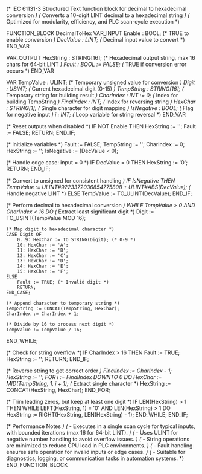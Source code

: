 (* IEC 61131-3 Structured Text function block for decimal to hexadecimal conversion *)
(* Converts a 10-digit LINT decimal to a hexadecimal string *)
(* Optimized for modularity, efficiency, and PLC scan-cycle execution *)

FUNCTION_BLOCK DecimalToHex
VAR_INPUT
    Enable : BOOL; (* TRUE to enable conversion *)
    DecValue : LINT; (* Decimal input value to convert *)
END_VAR

VAR_OUTPUT
    HexString : STRING[16]; (* Hexadecimal output string, max 16 chars for 64-bit LINT *)
    Fault : BOOL := FALSE; (* TRUE if conversion error occurs *)
END_VAR

VAR
    TempValue : ULINT; (* Temporary unsigned value for conversion *)
    Digit : USINT; (* Current hexadecimal digit (0-15) *)
    TempString : STRING[16]; (* Temporary string for building result *)
    CharIndex : INT := 0; (* Index for building TempString *)
    FinalIndex : INT; (* Index for reversing string *)
    HexChar : STRING[1]; (* Single character for digit mapping *)
    IsNegative : BOOL; (* Flag for negative input *)
    i : INT; (* Loop variable for string reversal *)
END_VAR

(* Reset outputs when disabled *)
IF NOT Enable THEN
    HexString := '';
    Fault := FALSE;
    RETURN;
END_IF;

(* Initialize variables *)
Fault := FALSE;
TempString := '';
CharIndex := 0;
HexString := '';
IsNegative := (DecValue < 0);

(* Handle edge case: input = 0 *)
IF DecValue = 0 THEN
    HexString := '0';
    RETURN;
END_IF;

(* Convert to unsigned for consistent handling *)
IF IsNegative THEN
    TempValue := ULINT#9223372036854775808 + ULINT#ABS(DecValue); (* Handle negative LINT *)
ELSE
    TempValue := TO_ULINT(DecValue);
END_IF;

(* Perform decimal to hexadecimal conversion *)
WHILE TempValue > 0 AND CharIndex < 16 DO
    (* Extract least significant digit *)
    Digit := TO_USINT(TempValue MOD 16);
    
    (* Map digit to hexadecimal character *)
    CASE Digit OF
        0..9: HexChar := TO_STRING(Digit); (* 0-9 *)
        10: HexChar := 'A';
        11: HexChar := 'B';
        12: HexChar := 'C';
        13: HexChar := 'D';
        14: HexChar := 'E';
        15: HexChar := 'F';
    ELSE
        Fault := TRUE; (* Invalid digit *)
        RETURN;
    END_CASE;
    
    (* Append character to temporary string *)
    TempString := CONCAT(TempString, HexChar);
    CharIndex := CharIndex + 1;
    
    (* Divide by 16 to process next digit *)
    TempValue := TempValue / 16;
END_WHILE;

(* Check for string overflow *)
IF CharIndex > 16 THEN
    Fault := TRUE;
    HexString := '';
    RETURN;
END_IF;

(* Reverse string to get correct order *)
FinalIndex := CharIndex - 1;
HexString := '';
FOR i := FinalIndex DOWNTO 0 DO
    HexChar := MID(TempString, 1, i + 1); (* Extract single character *)
    HexString := CONCAT(HexString, HexChar);
END_FOR;

(* Trim leading zeros, but keep at least one digit *)
IF LEN(HexString) > 1 THEN
    WHILE LEFT(HexString, 1) = '0' AND LEN(HexString) > 1 DO
        HexString := RIGHT(HexString, LEN(HexString) - 1);
    END_WHILE;
END_IF;

(* Performance Notes *)
(* - Executes in a single scan cycle for typical inputs, with bounded iterations (max 16 for 64-bit LINT). *)
(* - Uses ULINT for negative number handling to avoid overflow issues. *)
(* - String operations are minimized to reduce CPU load in PLC environments. *)
(* - Fault handling ensures safe operation for invalid inputs or edge cases. *)
(* - Suitable for diagnostics, logging, or communication tasks in automation systems. *)
END_FUNCTION_BLOCK
